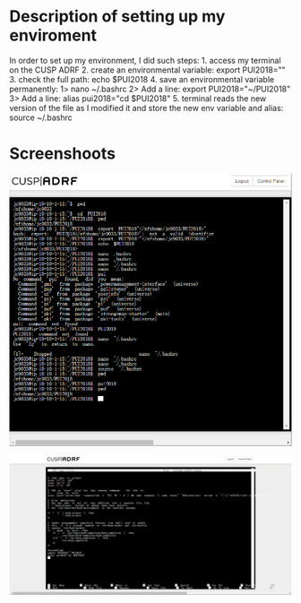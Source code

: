 # Description of setting up my enviroment 
In order to set up my environment, I did such steps:
    1. access my terminal on the CUSP ADRF
    2. create an environmental variable: export PUI2018="<PUI2018>"
    3. check the full path: echo $PUI2018
    4. save an environmental variable permanently:
        1> nano ~/.bashrc
        2> Add a line: export PUI2018="~/PUI2018"
        3> Add a line: alias pui2018="cd $PUI2018"
    5. terminal reads the new version of the file as I modified it and store the new env variable and alias: source ~/.bashrc

# Screenshoots
 ![image](HW1_jc9033/image/JunjieCai_assignment1_code.png)
 
 ![image](HW1_jc9033/image/JunjieCai_assignment1_bashrc.png)